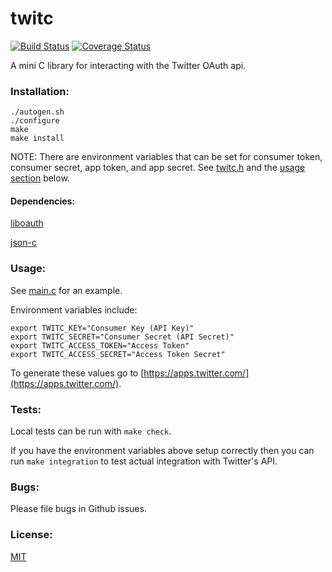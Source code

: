 twitc
===========

[![Build Status](https://travis-ci.org/sinemetu1/twitc.svg)](https://travis-ci.org/sinemetu1/twitc)
[![Coverage Status](https://coveralls.io/repos/sinemetu1/twitc/badge.png)](https://coveralls.io/r/sinemetu1/twitc)

A mini C library for interacting with the Twitter OAuth api.

### Installation:

    ./autogen.sh
    ./configure
    make
    make install

NOTE: There are environment variables that can be set for consumer token,
consumer secret, app token, and app secret. See
[twitc.h](https://github.com/sinemetu1/twitc/blob/master/src/twitc.h)
and the [usage section](https://github.com/sinemetu1/twitc/tree/test-separation#usage) below.

#### Dependencies:

[liboauth](http://liboauth.sourceforge.net/)

[json-c](https://github.com/json-c/json-c)

### Usage:

See [main.c](https://github.com/sinemetu1/twitc/blob/master/src/main.c) for an example.

Environment variables include:

    export TWITC_KEY="Consumer Key (API Key)"
    export TWITC_SECRET="Consumer Secret (API Secret)"
    export TWITC_ACCESS_TOKEN="Access Token"
    export TWITC_ACCESS_SECRET="Access Token Secret"

To generate these values go to
[https://apps.twitter.com/](https://apps.twitter.com/).

### Tests:

Local tests can be run with `make check`.

If you have the environment variables above setup correctly then
you can run `make integration` to test actual integration with
Twitter's API.

### Bugs:

Please file bugs in Github issues.

### License:

[MIT](https://github.com/sinemetu1/twitc/blob/test-separation/LICENSE)
